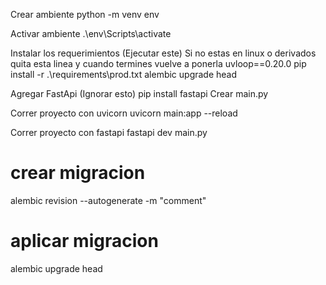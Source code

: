 Crear ambiente
python -m venv env

Activar ambiente
.\env\Scripts\activate

Instalar los requerimientos (Ejecutar este)
Si no estas en linux o derivados quita esta linea y cuando termines vuelve a ponerla uvloop==0.20.0
pip install -r .\requirements\prod.txt
alembic upgrade head

Agregar FastApi (Ignorar esto)
pip install fastapi
Crear main.py

Correr proyecto con uvicorn 
uvicorn main:app --reload

Correr proyecto con fastapi
fastapi dev main.py

# crear migracion
alembic revision --autogenerate -m "comment"
# aplicar migracion 
alembic upgrade head
